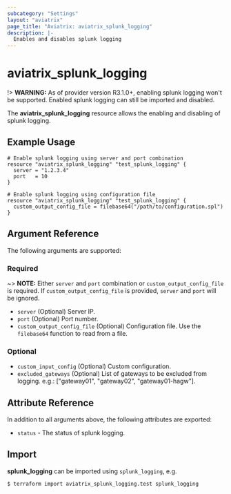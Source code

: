 ```yaml
---
subcategory: "Settings"
layout: "aviatrix"
page_title: "Aviatrix: aviatrix_splunk_logging"
description: |-
  Enables and disables splunk logging
---
```


# aviatrix_splunk_logging

!> **WARNING:** As of provider version R3.1.0+, enabling splunk logging won't be supported. Enabled splunk logging can still be imported and disabled.

The **aviatrix_splunk_logging** resource allows the enabling and disabling of splunk logging.

## Example Usage

```hcl
# Enable splunk logging using server and port combination
resource "aviatrix_splunk_logging" "test_splunk_logging" {
  server = "1.2.3.4"
  port   = 10
}
```

```hcl
# Enable splunk logging using configuration file
resource "aviatrix_splunk_logging" "test_splunk_logging" {
  custom_output_config_file = filebase64("/path/to/configuration.spl")
}
```

## Argument Reference

The following arguments are supported:

### Required
~> **NOTE:** Either `server` and `port` combination or `custom_output_config_file` is required. If `custom_output_config_file` is provided, `server` and `port` will be ignored.

* `server` (Optional) Server IP.
* `port` (Optional) Port number.
* `custom_output_config_file` (Optional) Configuration file. Use the `filebase64` function to read from a file.

### Optional
* `custom_input_config` (Optional) Custom configuration.
* `excluded_gateways` (Optional) List of gateways to be excluded from logging. e.g.: ["gateway01", "gateway02", "gateway01-hagw"].

## Attribute Reference

In addition to all arguments above, the following attributes are exported:

* `status` - The status of splunk logging.

## Import

**splunk_logging** can be imported using `splunk_logging`, e.g.

```
$ terraform import aviatrix_splunk_logging.test splunk_logging
```
